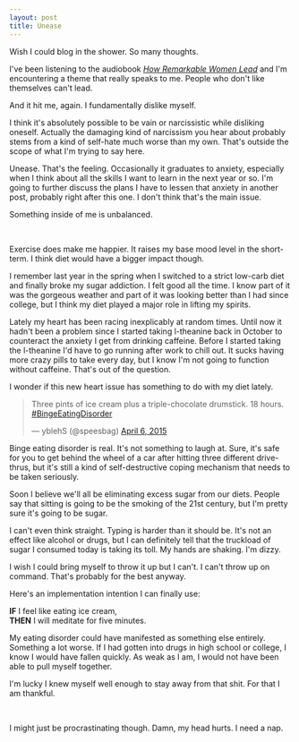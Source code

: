 ```yaml
---
layout: post
title: Unease
---
```


Wish I could blog in the shower. So many thoughts.

I've been listening to the audiobook [*How Remarkable Women Lead*](http://www.amazon.com/How-Remarkable-Women-Lead-Breakthrough-ebook/dp/B002PYFWAW/ref=tmm_kin_swatch_0?_encoding=UTF8&sr=8-1&qid=1428280988) and I'm encountering a theme that really speaks to me. People who don't like themselves can't lead.

And it hit me, again. I fundamentally dislike myself.

I think it's absolutely possible to be vain or narcissistic while disliking oneself. Actually the damaging kind of narcissism you hear about probably stems from a kind of self-hate much worse than my own. That's outside the scope of what I'm trying to say here.

Unease. That's the feeling. Occasionally it graduates to anxiety, especially when I think about all the skills I want to learn in the next year or so. I'm going to further discuss the plans I have to lessen that anxiety in another post, probably right after this one. I don't think that's the main issue.

Something inside of me is unbalanced.

<br>

Exercise does make me happier. It raises my base mood level in the short-term. I think diet would have a bigger impact though.

I remember last year in the spring when I switched to a strict low-carb diet and finally broke my sugar addiction. I felt good all the time. I know part of it was the gorgeous weather and part of it was looking better than I had since college, but I think my diet played a major role in lifting my spirits.

Lately my heart has been racing inexplicably at random times. Until now it hadn't been a problem since I started taking l-theanine back in October to counteract the anxiety I get from drinking caffeine. Before I started taking the l-theanine I'd have to go running after work to chill out. It sucks having more crazy pills to take every day, but I know I'm not going to function without caffeine. That's out of the question.

I wonder if this new heart issue has something to do with my diet lately.

<blockquote class="twitter-tweet" lang="en"><p>Three pints of ice cream plus a triple-chocolate drumstick. 18 hours. <a href="https://twitter.com/hashtag/BingeEatingDisorder?src=hash">#BingeEatingDisorder</a></p>&mdash; yblehS (@speesbag) <a href="https://twitter.com/speesbag/status/584875749556920320">April 6, 2015</a></blockquote>

Binge eating disorder is real. It's not something to laugh at. Sure, it's safe for you to get behind the wheel of a car after hitting three different drive-thrus, but it's still a kind of self-destructive coping mechanism that needs to be taken seriously.

Soon I believe we'll all be eliminating excess sugar from our diets. People say that sitting is going to be the smoking of the 21st century, but I'm pretty sure it's going to be sugar.

I can't even think straight. Typing is harder than it should be. It's not an effect like alcohol or drugs, but I can definitely tell that the truckload of sugar I consumed today is taking its toll. My hands are shaking. I'm dizzy.

I wish I could bring myself to throw it up but I can't. I can't throw up on command. That's probably for the best anyway.

Here's an implementation intention I can finally use:

**IF** I feel like eating ice cream,  
**THEN** I will meditate for five minutes.

My eating disorder could have manifested as something else entirely. Something a lot worse. If I had gotten into drugs in high school or college, I know I would have fallen quickly. As weak as I am, I would not have been able to pull myself together.

I'm lucky I knew myself well enough to stay away from that shit. For that I am thankful.

<br>

I might just be procrastinating though. Damn, my head hurts. I need a nap.